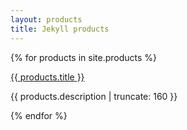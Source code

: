 ```yaml
---
layout: products
title: Jekyll products
---
```


{% for products in site.products %}

<a href="{{ products.url }}">{{ products.title }}</a>

<p class="post-excerpt">{{ products.description | truncate: 160 }}</p>

{% endfor %}